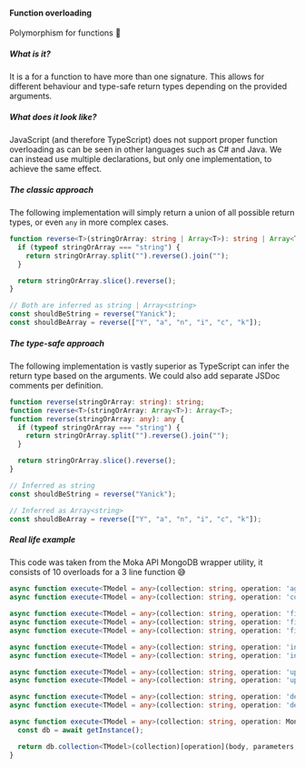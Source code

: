#### Function overloading

Polymorphism for functions 🤔


<!-- Section 1 -->
##### What is it?

It is a for a function to have more than one signature. This allows for different behaviour and type-safe return types depending on the provided arguments.


<!-- Section 2 -->
##### What does it look like?

JavaScript (and therefore TypeScript) does not support proper function overloading as can be seen in other languages such as C# and Java. We can instead use multiple declarations, but only one implementation, to achieve the same effect.


<!-- Section 3 -->
##### The classic approach

The following implementation will simply return a union of all possible return types, or even `any` in more complex cases.

```typescript [1-7|9-11]
function reverse<T>(stringOrArray: string | Array<T>): string | Array<T> {
  if (typeof stringOrArray === "string") {
    return stringOrArray.split("").reverse().join("");
  }

  return stringOrArray.slice().reverse();
}

// Both are inferred as string | Array<string>
const shouldBeString = reverse("Yanick"); 
const shouldBeArray = reverse(["Y", "a", "n", "i", "c", "k"]);
```


<!-- Section 4 -->
##### The type-safe approach

The following implementation is vastly superior as TypeScript can infer the return type based on the arguments. We could also add separate JSDoc comments per definition.

```typescript [1-2|3-9|11-15]
function reverse(stringOrArray: string): string;
function reverse<T>(stringOrArray: Array<T>): Array<T>;
function reverse(stringOrArray: any): any {
  if (typeof stringOrArray === "string") {
    return stringOrArray.split("").reverse().join("");
  }

  return stringOrArray.slice().reverse();
}

// Inferred as string
const shouldBeString = reverse("Yanick");

// Inferred as Array<string>
const shouldBeArray = reverse(["Y", "a", "n", "i", "c", "k"]);
```


<!-- Section 5 -->
##### Real life example

This code was taken from the Moka API MongoDB wrapper utility, it consists of 10 overloads for a 3 line function 😅

```typescript [1-16|17-21]
async function execute<TModel = any>(collection: string, operation: 'aggregate', body: object[], parameters?: CollectionAggregationOptions): Promise<MongoOperationResult<'aggregate', TModel>>;
async function execute<TModel = any>(collection: string, operation: 'countDocuments', body: FilterQuery<DefaultMongoEntity<TModel>>, parameters?: MongoCountPreferences): Promise<MongoOperationResult<'countDocuments', TModel>>;

async function execute<TModel = any>(collection: string, operation: 'findOne', body: FilterQuery<DefaultMongoEntity<TModel>>, parameters?: FindOneOptions<DefaultMongoEntity<TModel>>): Promise<MongoOperationResult<'findOne', TModel>>;
async function execute<TModel = any>(collection: string, operation: 'find', body: FilterQuery<DefaultMongoEntity<TModel>>, parameters?: FindOneOptions<DefaultMongoEntity<TModel>>): Promise<MongoOperationResult<'find', TModel>>;
async function execute<TModel = any>(collection: string, operation: 'findOneAndUpdate', body: FilterQuery<DefaultMongoEntity<TModel>>, parameters: DefaultMongoEntity<TModel> | UpdateQuery<DefaultMongoEntity<TModel>>, options?: FindOneAndUpdateOption<DefaultMongoEntity<TModel>>): Promise<MongoOperationResult<'findOneAndUpdate', TModel>>;

async function execute<TModel = any>(collection: string, operation: 'insertOne', body: Omit<DefaultMongoEntity<TModel>, '_id'>, parameters?: CollectionInsertOneOptions): Promise<MongoOperationResult<'insertOne', TModel>>;
async function execute<TModel = any>(collection: string, operation: 'insertMany', body: Array<Omit<DefaultMongoEntity<TModel>, '_id'>>, parameters?: CollectionInsertManyOptions): Promise<MongoOperationResult<'insertMany', TModel>>;

async function execute<TModel = any>(collection: string, operation: 'updateOne', body: FilterQuery<DefaultMongoEntity<TModel>>, parameters: UpdateQuery<DefaultMongoEntity<TModel>> | Partial<TModel>, options?: UpdateOneOptions): Promise<MongoOperationResult<'updateOne', TModel>>;
async function execute<TModel = any>(collection: string, operation: 'updateMany', body: FilterQuery<DefaultMongoEntity<TModel>>, parameters: UpdateQuery<DefaultMongoEntity<TModel>> | Partial<DefaultMongoEntity<TModel>>, options?: UpdateManyOptions): Promise<MongoOperationResult<'updateMany', TModel>>;

async function execute<TModel = any>(collection: string, operation: 'deleteOne', body: FilterQuery<DefaultMongoEntity<TModel>>, parameters?: CommonOptions & { bypassDocumentValidation?: boolean }): Promise<MongoOperationResult<'deleteOne', TModel>>;
async function execute<TModel = any>(collection: string, operation: 'deleteMany', body: FilterQuery<DefaultMongoEntity<TModel>>, parameters?: CommonOptions): Promise<MongoOperationResult<'deleteMany', TModel>>;

async function execute<TModel = any>(collection: string, operation: MongoOperations, body: unknown, parameters?: unknown, options?: unknown): Promise<unknown> {
  const db = await getInstance();

  return db.collection<TModel>(collection)[operation](body, parameters, options);
}
```